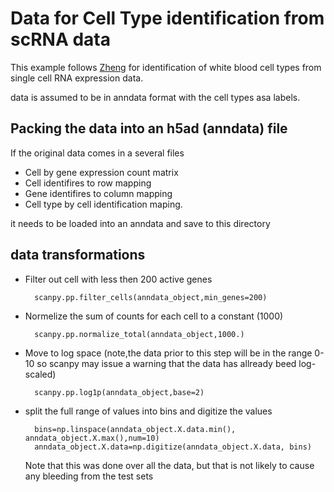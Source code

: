 # Data for Cell Type identification from scRNA data
This example follows [Zheng]() for identification of white blood cell types from single cell RNA expression data.

data is assumed to be in anndata format with the cell types asa labels.

<!-- ## Obtaining the raw data:
The main data is availble online, for example in the [10x]() cite.  The lables are based on the data in[LINK]() -->



## Packing the data into an h5ad (anndata) file
If the original data comes in a several files
* Cell by gene expression count matrix
* Cell identifires to row mapping
* Gene identifires to column mapping
* Cell type by cell identification maping.

it needs to be loaded into an anndata and save to this directory

## data transformations

* Filter out cell with less then 200 active genes

        scanpy.pp.filter_cells(anndata_object,min_genes=200)



* Normelize the sum of counts for each cell to a constant (1000)

        scanpy.pp.normalize_total(anndata_object,1000.)


* Move to log space (note,the data prior to this step will be in the range 0-10 so scanpy may issue a warning that the data has allready beed log-scaled)

        scanpy.pp.log1p(anndata_object,base=2)


* split the full range of values into bins and digitize the values

        bins=np.linspace(anndata_object.X.data.min(), anndata_object.X.max(),num=10)
        anndata_object.X.data=np.digitize(anndata_object.X.data, bins)

    Note that this was done over all the data, but that is not likely to cause any bleeding from the test sets
